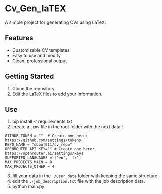# Cv_Gen_laTEX

A simple project for generating CVs using LaTeX.

## Features

- Customizable CV templates
- Easy to use and modify
- Clean, professional output

## Getting Started

1. Clone the repository.
2. Edit the LaTeX files to add your information.

## Use

1. pip install -r requirements.txt
2. create a `.env` file in the root folder with the next data :
```
GITHUB_TOKEN = ""  # Create one here: https://github.com/settings/tokens
REPO_NAME = "sboof911/cv_repo"
OPENROUTER_API_KEY="" # Create one here: https://openrouter.ai/settings/keys
SUPPORTED_LANGUAGES = ['en', 'fr']
MAX_PROJECTS_MAIN = 8
MAX_PROJECTS_OTHER = 4

```
3. fill your data in the `./user_data` folder with keeping the same structure
4. edit the `./job_description.txt` file with the job description data.
5. python main.py
